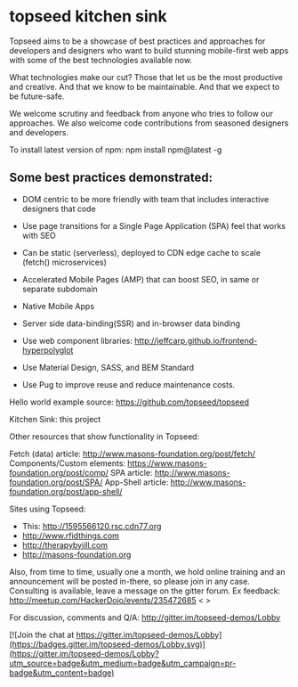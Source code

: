 # topseed kitchen sink

Topseed aims to be a showcase of best practices and approaches for developers and designers who want to build stunning mobile-first web apps with some of the best technologies available now.

What technologies make our cut? Those that let us be the most
productive and creative. And that we know to be maintainable. And that we expect 
to be future-safe.

We welcome scrutiny and feedback from anyone who tries to follow our approaches. 
We also welcome code contributions from seasoned designers and developers.

To install latest version of npm: npm install npm@latest -g

## Some best practices demonstrated:
- DOM centric to be more friendly with team that includes interactive designers that code
- Use page transitions for a Single Page Application (SPA) feel that works with SEO
- Can be static (serverless), deployed to CDN edge cache to scale (fetch() microservices)
- Accelerated Mobile Pages (AMP) that can boost SEO, in same or separate subdomain
- Native Mobile Apps 
- Server side data-binding(SSR) and in-browser data binding
- Use web component libraries: <http://jeffcarp.github.io/frontend-hyperpolyglot>

- Use Material Design, SASS, and BEM Standard
- Use Pug to improve reuse and reduce maintenance costs.

Hello world example source: <https://github.com/topseed/topseed>

Kitchen Sink: this project



Other resources that show functionality in Topseed:

Fetch (data) article: <http://www.masons-foundation.org/post/fetch/>
Components/Custom elements: <https://www.masons-foundation.org/post/comp/>
SPA article: <http://www.masons-foundation.org/post/SPA/>
App-Shell article: <http://www.masons-foundation.org/post/app-shell/>

Sites using Topseed:
- This: <http://1595566120.rsc.cdn77.org>
- <http://www.rfidthings.com>
- <http://therapybyjill.com>
- <http://masons-foundation.org>


Also, from time to time, usually one a month, we hold online training and an announcement will be posted in-there, so please join in any case. 
Consulting is available, leave a message on the gitter forum.
Ex feedback: <http://meetup.com/HackerDojo/events/235472685>
< >

For discussion, comments and Q/A: http://gitter.im/topseed-demos/Lobby

[![Join the chat at https://gitter.im/topseed-demos/Lobby](https://badges.gitter.im/topseed-demos/Lobby.svg)](https://gitter.im/topseed-demos/Lobby?utm_source=badge&utm_medium=badge&utm_campaign=pr-badge&utm_content=badge)
